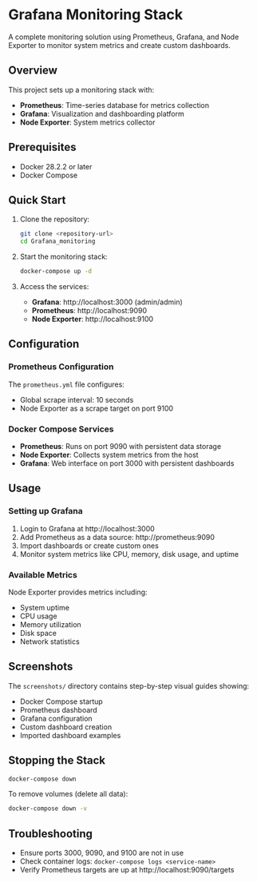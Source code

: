 # Grafana Monitoring Stack

A complete monitoring solution using Prometheus, Grafana, and Node Exporter to monitor system metrics and create custom dashboards.

## Overview

This project sets up a monitoring stack with:
- **Prometheus**: Time-series database for metrics collection
- **Grafana**: Visualization and dashboarding platform
- **Node Exporter**: System metrics collector

## Prerequisites

- Docker 28.2.2 or later
- Docker Compose

## Quick Start

1. Clone the repository:
   ```bash
   git clone <repository-url>
   cd Grafana_monitoring
   ```

2. Start the monitoring stack:
   ```bash
   docker-compose up -d
   ```

3. Access the services:
   - **Grafana**: http://localhost:3000 (admin/admin)
   - **Prometheus**: http://localhost:9090
   - **Node Exporter**: http://localhost:9100

## Configuration

### Prometheus Configuration
The `prometheus.yml` file configures:
- Global scrape interval: 10 seconds
- Node Exporter as a scrape target on port 9100

### Docker Compose Services
- **Prometheus**: Runs on port 9090 with persistent data storage
- **Node Exporter**: Collects system metrics from the host
- **Grafana**: Web interface on port 3000 with persistent dashboards

## Usage

### Setting up Grafana
1. Login to Grafana at http://localhost:3000
2. Add Prometheus as a data source: http://prometheus:9090
3. Import dashboards or create custom ones
4. Monitor system metrics like CPU, memory, disk usage, and uptime

### Available Metrics
Node Exporter provides metrics including:
- System uptime
- CPU usage
- Memory utilization
- Disk space
- Network statistics

## Screenshots
The `screenshots/` directory contains step-by-step visual guides showing:
- Docker Compose startup
- Prometheus dashboard
- Grafana configuration
- Custom dashboard creation
- Imported dashboard examples

## Stopping the Stack

```bash
docker-compose down
```

To remove volumes (delete all data):
```bash
docker-compose down -v
```

## Troubleshooting

- Ensure ports 3000, 9090, and 9100 are not in use
- Check container logs: `docker-compose logs <service-name>`
- Verify Prometheus targets are up at http://localhost:9090/targets